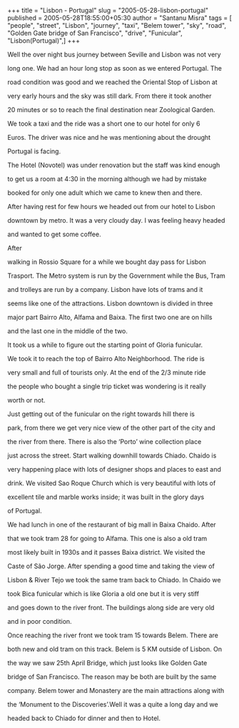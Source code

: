 +++
title = "Lisbon - Portugal"
slug = "2005-05-28-lisbon-portugal"
published = 2005-05-28T18:55:00+05:30
author = "Santanu Misra"
tags = [ "people", "street", "Lisbon", "journey", "taxi", "Belem tower", "sky", "road", "Golden Gate bridge of San Francisco", "drive", "Funicular", "Lisbon(Portugal)",]
+++




  



Well the over night bus journey between Seville and Lisbon was not very

long one. We had an hour long stop as soon as we entered Portugal. The

road condition was good and we reached the Oriental Stop of Lisbon at

very early hours and the sky was still dark. From there it took another

20 minutes or so to reach the final destination near Zoological Garden.

We took a taxi and the ride was a short one to our hotel for only 6

Euros. The driver was nice and he was mentioning about the drought

Portugal is facing.



  



The Hotel (Novotel) was under renovation but the staff was kind enough

to get us a room at 4:30 in the morning although we had by mistake

booked for only one adult which we came to knew then and there.



  



  



After having rest for few hours we headed out from our hotel to Lisbon

downtown by metro. It was a very cloudy day. I was feeling heavy headed

and wanted to get some coffee.



  



After

walking in Rossio Square for a while we bought day pass for Lisbon

Trasport. The Metro system is run by the Government while the Bus, Tram

and trolleys are run by a company. Lisbon have lots of trams and it

seems like one of the attractions. Lisbon downtown is divided in three

major part Bairro Alto, Alfama and Baixa. The first two one are on hills

and the last one in the middle of the two.



  



It took us a while to figure out the starting point of Gloria funicular.

We took it to reach the top of Bairro Alto Neighborhood. The ride is

very small and full of tourists only. At the end of the 2/3 minute ride

the people who bought a single trip ticket was wondering is it really

worth or not.



  



Just getting out of the funicular on the right towards hill there is

park, from there we get very nice view of the other part of the city and

the river from there. There is also the ‘Porto’ wine collection place

just across the street. Start walking downhill towards Chiado. Chaido is

very happening place with lots of designer shops and places to east and

drink. We visited Sao Roque Church which is very beautiful with lots of

excellent tile and marble works inside; it was built in the glory days

of Portugal.



  



  



We had lunch in one of the restaurant of big mall in Baixa Chaido. After

that we took tram 28 for going to Alfama. This one is also a old tram

most likely built in 1930s and it passes Baixa district. We visited the

Caste of São Jorge. After spending a good time and taking the view of

Lisbon & River Tejo we took the same tram back to Chiado. In Chaido we

took Bica funicular which is like Gloria a old one but it is very stiff

and goes down to the river front. The buildings along side are very old

and in poor condition.



  



Once reaching the river front we took tram 15 towards Belem. There are

both new and old tram on this track. Belem is 5 KM outside of Lisbon. On

the way we saw 25th April Bridge, which just looks like Golden Gate

bridge of San Francisco. The reason may be both are built by the same

company. Belem tower and Monastery are the main attractions along with

the ‘Monument to the Discoveries’.Well it was a quite a long day and we

headed back to Chiado for dinner and then to Hotel.
